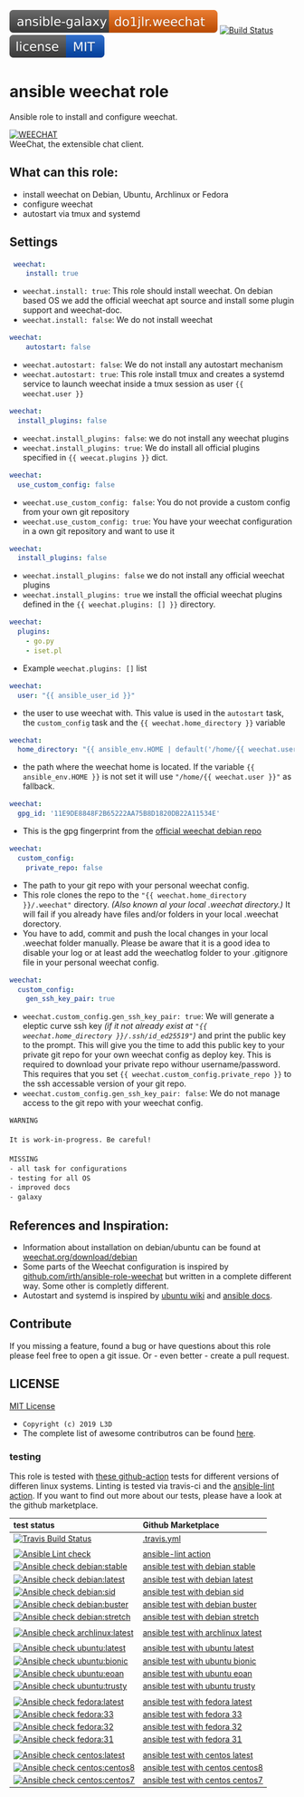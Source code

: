 [![Ansible Galaxy](https://raw.githubusercontent.com/chaos-bodensee/role_weechat/master/.github/galaxy.svg?sanitize=true)](https://galaxy.ansible.com/do1jlr/weechat) [![Build Status](https://travis-ci.org/chaos-bodensee/role_weechat.svg?branch=master)](https://travis-ci.org/chaos-bodensee/role_weechat) [![MIT License](https://raw.githubusercontent.com/chaos-bodensee/role_weechat/master/.github/license.svg?sanitize=true)](https://github.com/chaos-bodensee/role_weechat/blob/master/LICENSE)

ansible weechat role
==========================
Ansible role to install and configure weechat.

[![WEECHAT](https://weechat.org/media/images/weechat_logo_large.png)](https://weechat.org/)
<br/>WeeChat, the extensible chat client.

 What can this role:
-----------------
 - install weechat on Debian, Ubuntu, Archlinux or Fedora
 - configure weechat
 - autostart via tmux and systemd

 Settings
----------

```yaml
 weechat:
    install: true
```
+ ``weechat.install: true``: This role should install weechat. On debian based OS we add the official weechat apt source and install some plugin support and weechat-doc.
+ ``weechat.install: false``: We do not install weechat

```yaml
weechat:
    autostart: false
```
+ ``weechat.autostart: false``: We do not install any autostart mechanism
+ ``weechat.autostart: true``: This role install tmux and creates a systemd service to launch weechat inside a tmux session as user ``{{ weechat.user }}``

```yaml
weechat:
  install_plugins: false
```
+ ``weechat.install_plugins: false``: we do not install any weechat plugins
+ ``weechat.install_plugins: true``: We do install all official plugins specified in ``{{ weecat.plugins }}`` dict.

```yaml
weechat:
  use_custom_config: false
```
+ ``weechat.use_custom_config: false``: You do not provide a custom config from your own git repository
+ ``weechat.use_custom_config: true``: You have your weechat configuration in a own git repository and want to use it

```yaml
weechat:
  install_plugins: false
```
+ ``weechat.install_plugins: false`` we do not install any official weechat plugins
+ ``weechat.install_plugins: true`` we install the official weechat plugins defined in the ``{{ weechat.plugins: [] }}`` directory.

```yaml
weechat:
  plugins:
    - go.py
    - iset.pl
```
+ Example ``weechat.plugins: []`` list

```yaml
weechat:
  user: "{{ ansible_user_id }}"
```
+ the user to use weechat with. This value is used in the ``autostart`` task, the ``custom_config`` task and the ``{{ weechat.home_directory }}`` variable

```yaml
weechat:
  home_directory: "{{ ansible_env.HOME | default('/home/{{ weechat.user }}') }}"
```
+ the path where the weechat home is located. If the variable ``{{ ansible_env.HOME }}`` is not set it will use ``"/home/{{ weechat.user }}"`` as fallback.

```yaml
weechat:
  gpg_id: '11E9DE8848F2B65222AA75B8D1820DB22A11534E'
```
+ This is the gpg fingerprint from the [official weechat debian repo](https://weechat.org/download/debian/)

```yaml
weechat:
  custom_config:
    private_repo: false
```
+ The path to your git repo with your personal weechat config.
+ This role clones the repo to the ``"{{ weechat.home_directory }}/.weechat"`` directory. *(Also known al your local .weechat directory.)* It will fail if you already have files and/or folders in your local .weechat dorectory.
+ You have to add, commit and push the local changes in your local .weechat folder manually. Please be aware that it is a good idea to disable your log or at least add the weechatlog folder to your .gitignore file in your personal weechat config.

```yaml
weechat:
  custom_config:
    gen_ssh_key_pair: true
```
+ ``weechat.custom_config.gen_ssh_key_pair: true``: We will generate a eleptic curve ssh key *(if it not already exist at ``"{{ weechat.home_directory }}/.ssh/id_ed25519"``)* and print the public key to the prompt. This will give you the time to add this public key to your private git repo for your own weechat config as deploy key. This is required to download your private repo withour username/password. This requires that you set ``{{ weechat.custom_config.private_repo }}`` to the ssh accessable version of your git repo.
+ ``weechat.custom_config.gen_ssh_key_pair: false``: We do not manage access to the git repo with your weechat config.

```txt
WARNING

It is work-in-progress. Be careful!

MISSING
- all task for configurations
- testing for all OS
- improved docs
- galaxy
```

 References and Inspiration:
----------------------
 + Information about installation on debian/ubuntu can be found at [weechat.org/download/debian](https://weechat.org/download/debian/)
 + Some parts of the Weechat configuration is inspired by [github.com/irth/ansible-role-weechat](https://github.com/irth/ansible-role-weechat.git) but written in a complete different way. Some other is completly different.
 + Autostart and systemd is inspired by [ubuntu wiki](https://wiki.ubuntuusers.de/Howto/systemd_Service_Unit_Beispiel/) and [ansible docs](https://docs.ansible.com/ansible/latest/modules/systemd_module.html).

 Contribute
------------
If you missing a feature, found a bug or have questions about this role please feel free to open a git issue. Or - even better - create a pull request.

 LICENSE
----------
[MIT License](https://github.com/chaos-bodensee/role_weechat/blob/master/LICENSE)<br/>
+ ``Copyright (c) 2019 L3D``
+  The complete list of awesome contributros can be found [here](https://github.com/chaos-bodensee/role_weechat/graphs/contributors).


### testing
This role is tested with [these github-action](https://github.com/search?q=topic%3Acheck-ansible+topic%3Agithub-actions+org%3Aroles-ansible&type=Repositories) tests for different versions of differen linux systems. Linting is tested via travis-ci and the  [ansible-lint action](https://github.com/marketplace/actions/ansible-lint).
If you want to find out more about our tests, please have a look at the github marketplace.

| test status | Github Marketplace |
| :---------  | :----------------  |
| [![Travis Build Status](https://travis-ci.com/chaos-bodensee/role_weechat.svg?branch=master)](https://travis-ci.com/chaos-bodensee/role_weechat) | [.travis.yml](https://github.com/chaos-bodensee/role_weechat/blob/master/.travis.yml) |
|||
| [![Ansible Lint check](https://github.com/chaos-bodensee/role_weechat/workflows/Ansible%20Lint%20check/badge.svg)](https://github.com/chaos-bodensee/role_weechat/actions?query=workflow%3A%22Ansible+Lint+check%22) | [ansible-lint action](https://github.com/marketplace/actions/ansible-lint)
| [![Ansible check debian:stable](https://github.com/chaos-bodensee/role_weechat/workflows/Ansible%20check%20debian:stable/badge.svg)](https://github.com/chaos-bodensee/role_weechat/actions?query=workflow%3A%22Ansible+check+debian%3Astable%22) | [ansible test with debian stable](https://github.com/marketplace/actions/check-ansible-debian-stable) |
| [![Ansible check debian:latest](https://github.com/chaos-bodensee/role_weechat/workflows/Ansible%20check%20debian:latest/badge.svg)](https://github.com/chaos-bodensee/role_weechat/actions?query=workflow%3A%22Ansible+check+debian%3Alatest%22) | [ansible test with debian latest](https://github.com/marketplace/actions/check-ansible-debian-latest) |
| [![Ansible check debian:sid](https://github.com/chaos-bodensee/role_weechat/workflows/Ansible%20check%20debian:sid/badge.svg)](https://github.com/chaos-bodensee/role_weechat/actions?query=workflow%3A%22Ansible+check+debian%3Asid%22) | [ansible test with debian sid](https://github.com/marketplace/actions/check-ansible-debian-sid) |
| [![Ansible check debian:buster](https://github.com/chaos-bodensee/role_weechat/workflows/Ansible%20check%20debian:buster/badge.svg)](https://github.com/chaos-bodensee/role_weechat/actions?query=workflow%3A%22Ansible+check+debian%3Abuster%22) | [ansible test with debian buster](https://github.com/marketplace/actions/check-ansible-debian-buster) |
| [![Ansible check debian:stretch](https://github.com/chaos-bodensee/role_weechat/workflows/Ansible%20check%20debian:stretch/badge.svg)](https://github.com/chaos-bodensee/role_weechat/actions?query=workflow%3A%22Ansible+check+debian%3Astretch%22) | [ansible test with debian stretch](https://github.com/marketplace/actions/check-ansible-debian-stretch) |
| | |
| [![Ansible check archlinux:latest](https://github.com/chaos-bodensee/role_weechat/workflows/Ansible%20check%20archlinux:latest/badge.svg)](https://github.com/chaos-bodensee/role_weechat/actions?query=workflow%3A%22Ansible+check+archlinux%3Alatest%22) | [ansible test with archlinux latest](https://github.com/marketplace/actions/check-ansible-archlinux-latest) |
| | |
| [![Ansible check ubuntu:latest](https://github.com/chaos-bodensee/role_weechat/workflows/Ansible%20check%20ubuntu:latest/badge.svg)](https://github.com/chaos-bodensee/role_weechat/actions?query=workflow%3A%22Ansible+check+ubuntu%3Alatest%22) | [ansible test with ubuntu latest](https://github.com/marketplace/actions/check-ansible-ubuntu-latest) |
| [![Ansible check ubuntu:bionic](https://github.com/chaos-bodensee/role_weechat/workflows/Ansible%20check%20ubuntu:bionic/badge.svg)](https://github.com/chaos-bodensee/role_weechat/actions?query=workflow%3A%22Ansible+check+ubuntu%3Abionic%22) | [ansible test with ubuntu bionic](https://github.com/marketplace/actions/check-ansible-ubuntu-bionic) |
| [![Ansible check ubuntu:eoan](https://github.com/chaos-bodensee/role_weechat/workflows/Ansible%20check%20ubuntu:eoan/badge.svg)](https://github.com/chaos-bodensee/role_weechat/actions?query=workflow%3A%22Ansible+check+ubuntu%3Aeoan%22) | [ansible test with ubuntu eoan](https://github.com/marketplace/actions/check-ansible-ubuntu-eoan) |
| [![Ansible check ubuntu:trusty](https://github.com/chaos-bodensee/role_weechat/workflows/Ansible%20check%20ubuntu:trusty/badge.svg)](https://github.com/chaos-bodensee/role_weechat/actions?query=workflow%3A%22Ansible+check+ubuntu%3Atrusty%22) | [ansible test with ubuntu trusty](https://github.com/marketplace/actions/check-ansible-ubuntu-trusty) |
| | |
| [![Ansible check fedora:latest](https://github.com/chaos-bodensee/role_weechat/workflows/Ansible%20check%20fedora:latest/badge.svg)](https://github.com/chaos-bodensee/role_weechat/actions?query=workflow%3A%22Ansible+check+fedora%3Alatest%22) | [ansible test with fedora latest](https://github.com/marketplace/actions/check-ansible-fedora-latest) |
| [![Ansible check fedora:33](https://github.com/chaos-bodensee/role_weechat/workflows/Ansible%20check%20fedora:33/badge.svg)](https://github.com/chaos-bodensee/role_weechat/actions?query=workflow%3A%22Ansible+check+fedora%3A33%22) | [ansible test with fedora 33](https://github.com/marketplace/actions/check-ansible-fedora-33) |
| [![Ansible check fedora:32](https://github.com/chaos-bodensee/role_weechat/workflows/Ansible%20check%20fedora:32/badge.svg)](https://github.com/chaos-bodensee/role_weechat/actions?query=workflow%3A%22Ansible+check+fedora%3A32%22) | [ansible test with fedora 32](https://github.com/marketplace/actions/check-ansible-fedora-32) |
| [![Ansible check fedora:31](https://github.com/chaos-bodensee/role_weechat/workflows/Ansible%20check%20fedora:31/badge.svg)](https://github.com/chaos-bodensee/role_weechat/actions?query=workflow%3A%22Ansible+check+fedora%3A31%22) | [ansible test with fedora 31](https://github.com/marketplace/actions/check-ansible-fedora-31) |
| | |
| [![Ansible check centos:latest](https://github.com/chaos-bodensee/role_weechat/workflows/Ansible%20check%20centos:latest/badge.svg)](https://github.com/chaos-bodensee/role_weechat/actions?query=workflow%3A%22Ansible+check+centos%3Alatest%22) | [ansible test with centos latest](https://github.com/marketplace/actions/check-ansible-centos-latest) |
| [![Ansible check centos:centos8](https://github.com/chaos-bodensee/role_weechat/workflows/Ansible%20check%20centos:centos8/badge.svg)](https://github.com/chaos-bodensee/role_weechat/actions?query=workflow%3A%22Ansible+check+centos%3Acentos8%22) | [ansible test with centos centos8](https://github.com/marketplace/actions/check-ansible-centos-centos8) |
| [![Ansible check centos:centos7](https://github.com/chaos-bodensee/role_weechat/workflows/Ansible%20check%20centos:centos7/badge.svg)](https://github.com/chaos-bodensee/role_weechat/actions?query=workflow%3A%22Ansible+check+centos%3Acentos7%22) | [ansible test with centos centos7](https://github.com/marketplace/actions/check-ansible-centos-centos7) |

